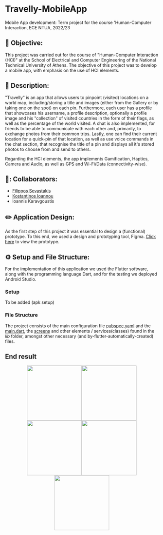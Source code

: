 # Travelly-MobileApp
Mobile App development: Term project for the course 'Human-Computer Interaction, ECE NTUA, 2022/23

## 🎯 Objective:
This project was carried out for the course of "Human-Computer Interaction (HCI)" at the School of Electrical and Computer Engineering of the National Technical University of Athens. The objective of this project was to develop a mobile app, with emphasis on the use of HCI elements.

## 📄 Description:
"Travelly" is an app that allows users to pinpoint (visited) locations on a world map, including/storing a title and images (either from the Gallery or by taking one on the spot) on each pin. Furthermore, each user has a profile that showcases his username, a profile description, optionally a profile image and his "collection" of visited countries in the form of their flags, as well as the percentage of the world visited. A chat is also implemented, for friends to be able to communicate with each other and, primarily, to exchange photos from their common trips. Lastly, one can find their current location for a quick-pin of that location, as well as use voice commands in the chat section, that recognise the title of a pin and displays all it's stored photos to choose from and send to others.

Regarding the HCI elements, the app implements Gamification, Haptics, Camera and Audio, as well as GPS and Wi-Fi/Data (connectivity-wise).

## 👥: Collaborators:
- [Filippos Sevastakis](https://github.com/FilipposSevastakis)
- [Kostantinos Ioannou](https://github.com/IoannouKon)
- Ioannis Karavgoustis

## ✏️ Application Design:
As the first step of this project it was essential to design a (functional) prototype. To this end, we used a design and prototyping tool, Figma. [Click here](https://www.figma.com/file/LYVu7oSicxmjZhLs1XdwE2/Travelly?type=design&node-id=133%3A6587&mode=design&t=bMwYuANjAcT7TgjQ-1) to view the prototype.

## ⚙️ Setup and File Structure:
For the implementation of this application we used the Flutter software, along with the programming language Dart, and for the testing we deployed Android Studio.

### Setup
To be added (apk setup)

### File Structure
The project consists of the main configuration file [pubspec.yaml](./pubspec.yaml) and the [main.dart](./lib/main.dart), the [screens](./lib/screens) and other elements / services(classes) found in the _lib_ folder, amongst other necessary (and by-flutter-automatically-created) files.

## End result
<p align="center">
  <div style="display: flex; flex-wrap: wrap; justify-content: center;">
    <img src="https://github.com/FilipposSevastakis/Travelly-MobileApp/assets/106911339/489c18cc-57e3-4ac3-a905-0603369b9af5" width="180">
    <img src="https://github.com/FilipposSevastakis/Travelly-MobileApp/assets/106911339/89f89882-bfb0-4c0f-ba30-c25ce4c42bd3" width="180">
    <img src="https://github.com/FilipposSevastakis/Travelly-MobileApp/assets/106911339/248bec54-8b15-4249-aa2c-4c4efc91d67d" width="180">
    <img src="https://github.com/FilipposSevastakis/Travelly-MobileApp/assets/106911339/b8642528-41c1-430d-aab8-bfa8096b68c1" width="180">
    <img src="https://github.com/FilipposSevastakis/Travelly-MobileApp/assets/106911339/ecbd76ef-d5a1-469e-a8e0-2d23f7ad95f8" width="180">
  </div>
</p>
